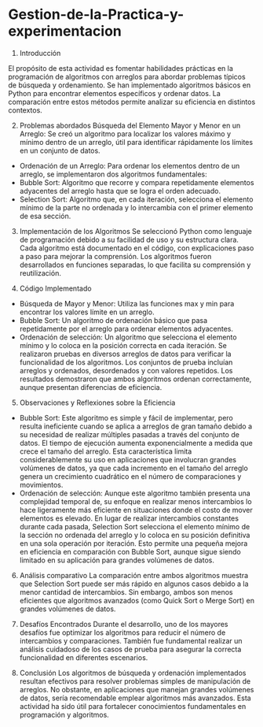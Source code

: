 # Gestion-de-la-Practica-y-experimentacion
1. Introducción
   
El propósito de esta actividad es fomentar habilidades prácticas en la programación de algoritmos con arreglos para abordar problemas típicos de búsqueda y ordenamiento. Se han implementado algoritmos básicos en Python para encontrar elementos específicos y ordenar datos. La comparación entre estos métodos permite analizar su eficiencia en distintos contextos.

2. Problemas abordados
Búsqueda del Elemento Mayor y Menor en un Arreglo: Se creó un algoritmo para localizar los valores máximo y mínimo dentro de un arreglo, útil para identificar rápidamente los límites en un conjunto de datos.
* Ordenación de un Arreglo: Para ordenar los elementos dentro de un arreglo, se implementaron dos algoritmos fundamentales:
* Bubble Sort: Algoritmo que recorre y compara repetidamente elementos adyacentes del arreglo hasta que se logra el orden adecuado.
* Selection Sort: Algoritmo que, en cada iteración, selecciona el elemento mínimo de la parte no ordenada y lo intercambia con el primer elemento de esa sección.
  
3. Implementación de los Algoritmos
Se seleccionó Python como lenguaje de programación debido a su facilidad de uso y su estructura clara. Cada algoritmo está documentado en el código, con explicaciones paso a paso para mejorar la comprensión. Los algoritmos fueron desarrollados en funciones separadas, lo que facilita su comprensión y reutilización.

4. Código Implementado
* Búsqueda de Mayor y Menor: Utiliza las funciones max y min para encontrar los valores límite en un arreglo.
* Bubble Sort: Un algoritmo de ordenación básico que pasa repetidamente por el arreglo para ordenar elementos adyacentes.
* Ordenación de selección: Un algoritmo que selecciona el elemento mínimo y lo coloca en la posición correcta en cada iteración.
Se realizaron pruebas en diversos arreglos de datos para verificar la funcionalidad de los algoritmos. Los conjuntos de prueba incluían arreglos y ordenados, desordenados y con valores repetidos. Los resultados demostraron que ambos algoritmos ordenan correctamente, aunque presentan diferencias de eficiencia.

5. Observaciones y Reflexiones sobre la Eficiencia
* Bubble Sort: Este algoritmo es simple y fácil de implementar, pero resulta ineficiente cuando se aplica a arreglos de gran tamaño debido a su necesidad de realizar múltiples pasadas a través del conjunto de datos. El tiempo de ejecución aumenta exponencialmente a medida que crece el tamaño del arreglo. Esta característica limita considerablemente su uso en aplicaciones que involucran grandes volúmenes de datos, ya que cada incremento en el tamaño del arreglo genera un crecimiento cuadrático en el número de comparaciones y movimientos.
* Ordenación de selección: Aunque este algoritmo también presenta una complejidad temporal de, su enfoque en realizar menos intercambios lo hace ligeramente más eficiente en situaciones donde el costo de mover elementos es elevado. En lugar de realizar intercambios constantes durante cada pasada, Selection Sort selecciona el elemento mínimo de la sección no ordenada del arreglo y lo coloca en su posición definitiva en una sola operación por iteración. Esto permite una pequeña mejora en eficiencia en comparación con Bubble Sort, aunque sigue siendo limitado en su aplicación para grandes volúmenes de datos.
  
6. Análisis comparativo
La comparación entre ambos algoritmos muestra que Selection Sort puede ser más rápido en algunos casos debido a la menor cantidad de intercambios. Sin embargo, ambos son menos eficientes que algoritmos avanzados (como Quick Sort o Merge Sort) en grandes volúmenes de datos.

7. Desafíos Encontrados
Durante el desarrollo, uno de los mayores desafíos fue optimizar los algoritmos para reducir el número de intercambios y comparaciones. También fue fundamental realizar un análisis cuidadoso de los casos de prueba para asegurar la correcta funcionalidad en diferentes escenarios.

8. Conclusión
Los algoritmos de búsqueda y ordenación implementados resultan efectivos para resolver problemas simples de manipulación de arreglos. No obstante, en aplicaciones que manejan grandes volúmenes de datos, sería recomendable emplear algoritmos más avanzados. Esta actividad ha sido útil para fortalecer conocimientos fundamentales en programación y algoritmos.

